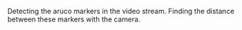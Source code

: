 Detecting the aruco markers in the video stream.
Finding the distance between these markers with the camera.
